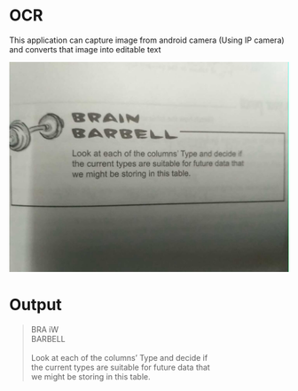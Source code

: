 # OCR
This application can capture image from android camera (Using IP camera) and converts that image into editable text


![Captured Image](https://github.com/csbotla/OCR/blob/master/opencv_frame.jpeg) 

# Output
>BRA iW<br>
>BARBELL<br><br>
>Look at each of the columns’ Type and decide if<br>
>the current types are suitable for future data that<br>
>we might be storing in this table.<br>
